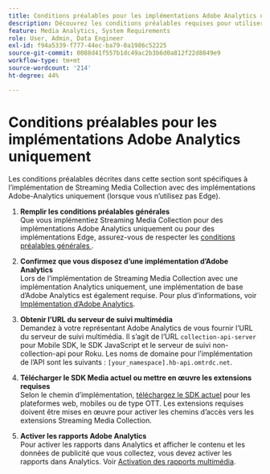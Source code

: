 ```yaml
---
title: Conditions préalables pour les implémentations Adobe Analytics uniquement
description: Découvrez les conditions préalables requises pour utiliser Streaming Media Collection avec les implémentations Adobe Analytics uniquement
feature: Media Analytics, System Requirements
role: User, Admin, Data Engineer
exl-id: f94a5339-f777-44ec-ba79-0a1986c52225
source-git-commit: 0088d41f557b1dc49ac2b3b6d0a812f22d8849e9
workflow-type: tm+mt
source-wordcount: '214'
ht-degree: 44%

---
```


# Conditions préalables pour les implémentations Adobe Analytics uniquement

Les conditions préalables décrites dans cette section sont spécifiques à l’implémentation de Streaming Media Collection avec des implémentations Adobe-Analytics uniquement (lorsque vous n’utilisez pas Edge).

1. **Remplir les conditions préalables générales**<br>
Que vous implémentiez Streaming Media Collection pour des implémentations Adobe Analytics uniquement ou pour des implémentations Edge, assurez-vous de respecter les [ conditions préalables générales ](/help/getting-started/prereqs.md).

1. **Confirmez que vous disposez d’une implémentation d’Adobe Analytics**<br>
Lors de l’implémentation de Streaming Media Collection avec une implémentation Analytics uniquement, une implémentation de base d’Adobe Analytics est également requise. Pour plus d’informations, voir [Implémentation d’Adobe Analytics](https://experienceleague.adobe.com/docs/analytics/implementation/home.html?lang=fr).

1. **Obtenir l’URL du serveur de suivi multimédia**<br>
Demandez à votre représentant Adobe Analytics de vous fournir l’URL du serveur de suivi multimédia. Il s’agit de l’URL `collection-api-server` pour Mobile SDK, le SDK JavaScript et le serveur de suivi non-collection-api pour Roku. Les noms de domaine pour l’implémentation de l’API sont les suivants : `[your_namespace].hb-api.omtrdc.net`.

1. **Télécharger le SDK Media actuel ou mettre en œuvre les extensions requises**<br>
Selon le chemin d’implémentation, [téléchargez le SDK actuel](/help/getting-started/download-sdks.md) pour les plateformes web, mobiles ou de type OTT. Les extensions requises doivent être mises en œuvre pour activer les chemins d’accès vers les extensions Streaming Media Collection.

1. **Activer les rapports Adobe Analytics**<br>
Pour activer les rapports dans Analytics et afficher le contenu et les données de publicité que vous collectez, vous devez activer les rapports dans Analytics. Voir [Activation des rapports multimédia](/help/reporting/media-reports-enable.md).
